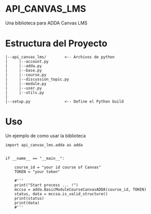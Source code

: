 # API_CANVAS_LMS

Una biblioteca para ADDA Canvas LMS

# Estructura del Proyecto

```
|--api_canvas_lms/        <-- Archivos de python
|     |--account.py         
|     |--adda.py         
|     |--base.py         
|     |--course.py         
|     |--discussion_topic.py         
|     |--module.py          
|     |--user.py          
|     |--utils.py          
|
|--setup.py               <-- Define el Python build
```

# Uso

Un ejemplo de como usar la biblioteca

```
import api_canvas_lms.adda as adda 
```

```

if __name__ == "__main__":

    course_id = "your id course of Canvas"
    TOKEN = "your token"

    #''' 
    print("Start process ... !")
    mccsa = adda.BasicModuleCourseCanvasADDA(course_id, TOKEN)
    status, data = mccsa.is_valid_structure()    
    print(status)
    print(data)
    #'''
```

